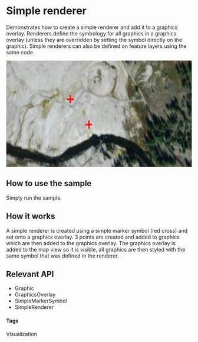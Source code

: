 # Simple renderer
Demonstrates how to create a simple renderer and add it to a graphics overlay. Renderers define the symbology for all graphics in a graphics overlay (unless they are overridden by setting the symbol directly on the graphic). Simple renderers can also be defined on feature layers using the same code.

![Simple Renderer App](simple-renderer.png)

## How to use the sample
Simply run the sample.

## How it works
A simple renderer is created using a simple marker symbol (red cross) and set onto a graphics overlay. 3 points are created and added to graphics which are then added to the graphics overlay.   The graphics overlay is added to the map view so it is visible, all graphics are then styled with the same symbol that was defined in the renderer.

## Relevant API
* Graphic
* GraphicsOverlay
* SimpleMarkerSymbol
* SimpleRenderer

#### Tags
Visualization